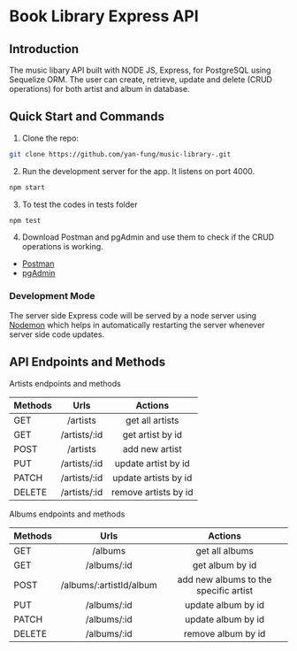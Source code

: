 # Book Library Express API

## Introduction

The music libary API built with NODE JS, Express, for PostgreSQL using Sequelize ORM. The user can create, retrieve, update and delete (CRUD operations) for both artist and album in database.

## Quick Start and Commands

1. Clone the repo:

```bash
git clone https://github.com/yan-fung/music-library-.git
```

2. Run the development server for the app. It listens on port 4000.

```bash
npm start
```

3. To test the codes in tests folder

```bash
npm test
```

4. Download Postman and pgAdmin and use them to check if the CRUD operations is working.

- [Postman](https://www.postman.com/downloads/)
- [pgAdmin](https://www.pgadmin.org/download/)

### Development Mode

The server side Express code will be served by a node server using [Nodemon](https://nodemon.io/) which helps in automatically restarting the server whenever server side code updates.

## API Endpoints and Methods

Artists endpoints and methods

| **Methods** |   **Urls**   |     **Actions**      |
| :---------- | :----------: | :------------------: |
| GET         |   /artists   |   get all artists    |
| GET         | /artists/:id |   get artist by id   |
| POST        |   /artists   |    add new artist    |
| PUT         | /artists/:id | update artist by id  |
| PATCH       | /artists/:id | update artists by id |
| DELETE      | /artists/:id | remove artists by id |

Albums endpoints and methods

| **Methods** |        **Urls**         |              **Actions**              |
| :---------- | :---------------------: | :-----------------------------------: |
| GET         |         /albums         |            get all albums             |
| GET         |       /albums/:id       |            get album by id            |
| POST        | /albums/:artistId/album | add new albums to the specific artist |
| PUT         |       /albums/:id       |          update album by id           |
| PATCH       |       /albums/:id       |          update album by id           |
| DELETE      |       /albums/:id       |          remove album by id           |
